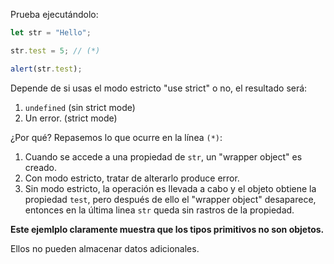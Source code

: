 
Prueba ejecutándolo:

```js run
let str = "Hello";

str.test = 5; // (*)

alert(str.test);
```

Depende de si usas el modo estricto "use strict" o no, el resultado será:
1. `undefined` (sin strict mode)
2. Un error.   (strict mode)

¿Por qué? Repasemos lo que ocurre en la línea `(*)`:

1. Cuando se accede a una propiedad de `str`, un "wrapper object" es creado.
2. Con modo estricto, tratar de alterarlo produce error.
3. Sin modo estricto, la operación es llevada a cabo y el objeto obtiene la propiedad `test`, pero después de ello el "wrapper object" desaparece, entonces en la última linea `str` queda sin rastros de la propiedad.

**Este ejemlplo claramente muestra que los tipos primitivos no son objetos.**

Ellos no pueden almacenar datos adicionales.

